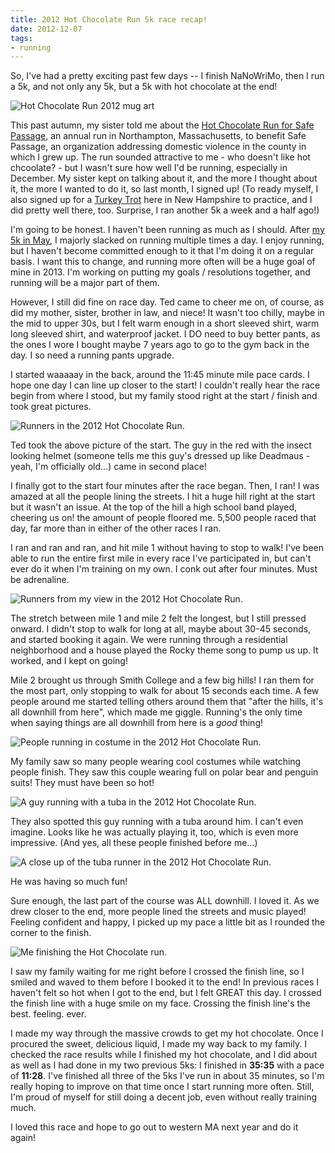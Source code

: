 ```yaml
---
title: 2012 Hot Chocolate Run 5k race recap!
date: 2012-12-07
tags:
- running
---
```

So, I've had a pretty exciting past few days -- I finish NaNoWriMo, then I run a 5k, and not only any 5k, but a 5k with hot chocolate at the end!

![Hot Chocolate Run 2012 mug art](./images/hcr-mug-art-2012.gif)

This past autumn, my sister told me about the [Hot Chocolate Run for Safe Passage](https://safepass.org/HCR), an annual run in Northampton, Massachusetts, to benefit Safe Passage, an organization addressing domestic violence in the county in which I grew up. The run sounded attractive to me - who doesn't like hot chcoolate? - but I wasn't sure how well I'd be running, especially in December. My sister kept on talking about it, and the more I thought about it, the more I wanted to do it, so last month, I signed up! (To ready myself, I also signed up for a [Turkey Trot](https://www.active.com/5k-race/portsmouth-nh/4th-annual-turkey-trot-5k-2012) here in New Hampshire to practice, and I did pretty well there, too. Surprise, I ran another 5k a week and a half ago!)

I'm going to be honest. I haven't been running as much as I should. After [my 5k in May](/posts/runners-alley-red-hook-5k), I majorly slacked on running multiple times a day. I enjoy running, but I haven't become committed enough to it that I'm doing it on a regular basis. I want this to change, and running more often will be a huge goal of mine in 2013. I'm working on putting my goals / resolutions together, and running will be a major part of them.

However, I still did fine on race day. Ted came to cheer me on, of course, as did my mother, sister, brother in law, and niece! It wasn't too chilly, maybe in the mid to upper 30s, but I felt warm enough in a short sleeved shirt, warm long sleeved shirt, and waterproof jacket. I DO need to buy better pants, as the ones I wore I bought maybe 7 years ago to go to the gym back in the day. I so need a running pants upgrade.

I started waaaaay in the back, around the 11:45 minute mile pace cards. I hope one day I can line up closer to the start! I couldn't really hear the race begin from where I stood, but my family stood right at the start / finish and took great pictures.

![Runners in the 2012 Hot Chocolate Run.](./images/hotchocolate-start.jpg)

Ted took the above picture of the start. The guy in the red with the insect looking helmet (someone tells me this guy's dressed up like Deadmaus - yeah, I'm officially old...) came in second place!

I finally got to the start four minutes after the race began. Then, I ran! I was amazed at all the people lining the streets. I hit a huge hill right at the start but it wasn't an issue. At the top of the hill a high school band played, cheering us on! the amount of people floored me. 5,500 people raced that day, far more than in either of the other races I ran.

I ran and ran and ran, and hit mile 1 without having to stop to walk! I've been able to run the entire first mile in every race I've participated in, but can't ever do it when I'm training on my own. I conk out after four minutes. Must be adrenaline.

![Runners from my view in the 2012 Hot Chocolate Run.](./images/hotchocolate-run.jpg)

The stretch between mile 1 and mile 2 felt the longest, but I still pressed onward. I didn't stop to walk for long at all, maybe about 30-45 seconds, and started booking it again. We were running through a residential neighborhood and a house played the Rocky theme song to pump us up. It worked, and I kept on going!

Mile 2 brought us through Smith College and a few big hills! I ran them for the most part, only stopping to walk for about 15 seconds each time. A few people around me started telling others around them that "after the hills, it's all downhill from here", which made me giggle. Running's the only time when saying things are all downhill from here is a *good* thing!

![People running in costume in the 2012 Hot Chocolate Run.](./images/hotchocolate-polar.jpg)

My family saw so many people wearing cool costumes while watching people finish. They saw this couple wearing full on polar bear and penguin suits! They must have been so hot!

![A guy running with a tuba in the 2012 Hot Chocolate Run.](./images/hotchocolate-tuba.jpg)

They also spotted this guy running with a tuba around him. I can't even imagine. Looks like he was actually playing it, too, which is even more impressive. (And yes, all these people finished before me...)

![A close up of the tuba runner in the 2012 Hot Chocolate Run.](./images/hotchocolate-tubaclose.jpg)

He was having so much fun!

Sure enough, the last part of the course was ALL downhill. I loved it. As we drew closer to the end, more people lined the streets and music played! Feeling confident and happy, I picked up my pace a little bit as I rounded the corner to the finish.

![Me finishing the Hot Chocolate run.](./images/hotchocolate-aubrey.jpg)

I saw my family waiting for me right before I crossed the finish line, so I smiled and waved to them before I booked it to the end! In previous races I haven't felt so hot when I got to the end, but I felt GREAT this day. I crossed the finish line with a huge smile on my face. Crossing the finish line's the best. feeling. ever.

I made my way through the massive crowds to get my hot chocolate. Once I procured the sweet, delicious liquid, I made my way back to my family. I checked the race results while I finished my hot chocolate, and I did about as well as I had done in my two previous 5ks: I finished in **35:35** with a pace of **11:28**. I've finished all three of the 5ks I've run in about 35 minutes, so I'm really hoping to improve on that time once I start running more often. Still, I'm proud of myself for still doing a decent job, even without really training much.

I loved this race and hope to go out to western MA next year and do it again!
